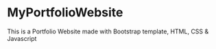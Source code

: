 # MyPortfolioWebsite
This is a Portfolio Website made with Bootstrap template, HTML, CSS &amp; Javascript
